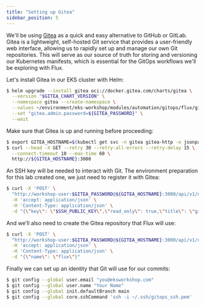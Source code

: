 ```yaml
---
title: "Setting up Gitea"
sidebar_position: 5
---
```


We'll be using [Gitea](https://gitea.com) as a quick and easy alternative to GitHub or GitLab. Gitea is a lightweight, self-hosted Git service that provides a user-friendly web interface, allowing us to rapidly set up and manage our own Git repositories. This will serve as our source of truth for storing and versioning our Kubernetes manifests, which is essential for the GitOps workflows we'll be exploring with Flux.

Let's install Gitea in our EKS cluster with Helm:

```bash
$ helm upgrade --install gitea oci://docker.gitea.com/charts/gitea \
  --version "$GITEA_CHART_VERSION" \
  --namespace gitea --create-namespace \
  --values ~/environment/eks-workshop/modules/automation/gitops/flux/gitea/values.yaml \
  --set "gitea.admin.password=${GITEA_PASSWORD}" \
  --wait
```

Make sure that Gitea is up and running before proceeding:

```bash timeout=300
$ export GITEA_HOSTNAME=$(kubectl get svc -n gitea gitea-http -o jsonpath="{.status.loadBalancer.ingress[*].hostname}")
$ curl --head -X GET --retry 30 --retry-all-errors --retry-delay 15 \
  --connect-timeout 10 --max-time 60 \
  http://${GITEA_HOSTNAME}:3000
```

An SSH key will be needed to interact with Git. The environment preparation for this lab created one, we just need to register it with Gitea:

```bash
$ curl -X 'POST' \
  "http://workshop-user:$GITEA_PASSWORD@${GITEA_HOSTNAME}:3000/api/v1/user/keys" \
  -H 'accept: application/json' \
  -H 'Content-Type: application/json' \
  -d "{\"key\": \"$SSH_PUBLIC_KEY\",\"read_only\": true,\"title\": \"gitops\"}"
```

And we'll also need to create the Gitea repository that Flux will use:

```bash
$ curl -X 'POST' \
  "http://workshop-user:$GITEA_PASSWORD@${GITEA_HOSTNAME}:3000/api/v1/user/repos" \
  -H 'accept: application/json' \
  -H 'Content-Type: application/json' \
  -d "{\"name\": \"flux\"}"
```

Finally we can set up an identity that Git will use for our commits:

```bash
$ git config --global user.email "you@eksworkshop.com"
$ git config --global user.name "Your Name"
$ git config --global init.defaultBranch main
$ git config --global core.sshCommand 'ssh -i ~/.ssh/gitops_ssh.pem'
```
